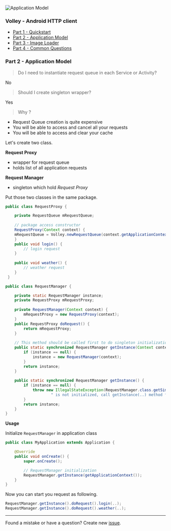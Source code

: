 ![Application Model][4]

### Volley - Android HTTP client
- [Part 1 - Quickstart][1]
- [Part 2 - Application Model][2]
- [Part 3 - Image Loader][3]
- [Part 4 - Common Questions][5]

### Part 2 - Application Model

> Do I need to instantiate request queue in each Service or Activity? 

No

> Should I create singleton wrapper?

Yes

> Why ?

 - Request Queue creation is quite expensive 
 - You will be able to access and cancel all your requests 
 - You will be able to access and clear your cache


Let's create two class.

**Request Proxy**

- wrapper for request queue
- holds list of all application requests

**Request Manager**

- singleton which hold *Request Proxy*

Put those two classes in the same package.

```java 
public class RequestProxy {

    private RequestQueue mRequestQueue;
    
    // package access constructor
    RequestProxy(Context context) {
    mRequestQueue = Volley.newRequestQueue(context.getApplicationContext());
    }
    public void login() {
        // login request
    }
    
    public void weather() {
        // weather request
    }
 }
```
```java 
public class RequestManager {

    private static RequestManager instance;
    private RequestProxy mRequestProxy;
    
    private RequestManager(Context context) {
        mRequestProxy = new RequestProxy(context);
    }
    public RequestProxy doRequest() {
        return mRequestProxy;
    }
    
    // This method should be called first to do singleton initialization
    public static synchronized RequestManager getInstance(Context context) {
        if (instance == null) {
            instance = new RequestManager(context);
        }
        return instance;
    }
    
    public static synchronized RequestManager getInstance() {
        if (instance == null) {
            throw new IllegalStateException(RequestManager.class.getSimpleName() +
                    " is not initialized, call getInstance(..) method first.");
        }
        return instance;
    }
}
```

**Usage**

Initialize `RequestManager` in application class
```java 
public class MyApplication extends Application {

    @Override
    public void onCreate() {
        super.onCreate();

        // RequestManager initialization
        RequestManager.getInstance(getApplicationContext());
    }
}
```

Now you can start you request as following.
```java 
RequestManager.getInstance().doRequest().login(..);
RequestManager.getInstance().doRequest().weather(..);
```

----------
Found a mistake or have a question? Create new [issue](https://github.com/dmytrodanylyk/dmytrodanylyk/issues).

  [1]: https://github.com/dmytrodanylyk/dmytrodanylyk/blob/gh-pages/articles/volley-part-1.md
  [2]: https://github.com/dmytrodanylyk/dmytrodanylyk/blob/gh-pages/articles/volley-part-2.md
  [3]: https://github.com/dmytrodanylyk/dmytrodanylyk/blob/gh-pages/articles/volley-part-3.md
  [4]: https://raw.github.com/dmytrodanylyk/dmytrodanylyk/gh-pages/images/articles/volley-part-2.png
  [5]: https://github.com/dmytrodanylyk/dmytrodanylyk/blob/gh-pages/articles/volley-part-4.md
